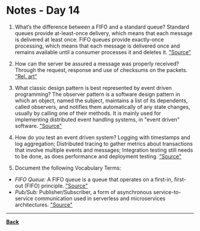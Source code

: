 # Notes - Day 14

1. What’s the difference between a FIFO and a standard queue? Standard queues provide at-least-once delivery, which means that each message is delivered at least once. FIFO queues provide exactly-once processing, which means that each message is delivered once and remains available until a consumer processes it and deletes it. <a href = "https://aws.amazon.com/sqs/faqs/#:~:text=Standard%20queues%20provide%20at%2Dleast,processes%20it%20and%20deletes%20it.">"Source"</a>

2. How can the server be assured a message was properly received? Through the request, response and use of checksums on the packets. <a href = "https://stackoverflow.com/questions/36048164/message-queue-architecture-client-to-web-server-to-worker-and-back">"Rel. art"</a>

3. What classic design pattern is best represented by event driven programming? The observer pattern is a software design pattern in which an object, named the subject, maintains a list of its dependents, called observers, and notifies them automatically of any state changes, usually by calling one of their methods. It is mainly used for implementing distributed event handling systems, in "event driven" software. <a href = "https://en.wikipedia.org/wiki/Observer_pattern">"Source"</a>

4. How do you test an event driven system? Logging with timestamps and log aggregation; Distributed tracing to gather metrics about transactions that involve multiple events and messages; Integration testing still needs to be done, as does performance and deployment testing. <a href = "https://blog.gurock.com/event-driven-application-architectures/">"Source"</a>

5. Document the following Vocabulary Terms:

- *FIFO Queue:* A FIFO queue is a queue that operates on a first-in, first-out (FIFO) principle. <a href = "https://queue-it.com/queue-first-in-first-out/">"Source"</a>
- *Pub/Sub:* Publisher/Subscriber, a form of asynchronous service-to-service communication used in serverless and microservices architectures.  <a href = "https://aws.amazon.com/pub-sub-messaging/">"Source"</a>

---
**<a href = "https://github.com/scottie-l/reading-notes/tree/main/reading-notes-401">Back</a>**
